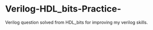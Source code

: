 # Verilog-HDL_bits-Practice-
Verilog question solved from HDL_bits for improving my verilog skills.

